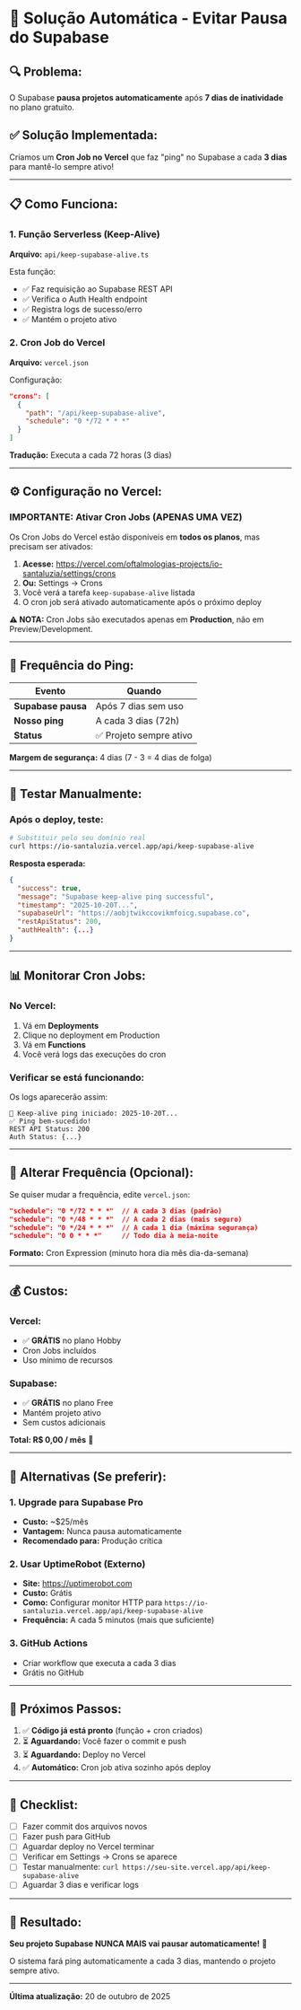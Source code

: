 # 🚀 Solução Automática - Evitar Pausa do Supabase

## 🔍 **Problema:**

O Supabase **pausa projetos automaticamente** após **7 dias de inatividade** no plano gratuito.

## ✅ **Solução Implementada:**

Criamos um **Cron Job no Vercel** que faz "ping" no Supabase a cada **3 dias** para mantê-lo sempre ativo!

---

## 📋 **Como Funciona:**

### **1. Função Serverless (Keep-Alive)**

**Arquivo:** `api/keep-supabase-alive.ts`

Esta função:
- ✅ Faz requisição ao Supabase REST API
- ✅ Verifica o Auth Health endpoint
- ✅ Registra logs de sucesso/erro
- ✅ Mantém o projeto ativo

### **2. Cron Job do Vercel**

**Arquivo:** `vercel.json`

Configuração:
```json
"crons": [
  {
    "path": "/api/keep-supabase-alive",
    "schedule": "0 */72 * * *"
  }
]
```

**Tradução:** Executa a cada 72 horas (3 dias)

---

## ⚙️ **Configuração no Vercel:**

### **IMPORTANTE: Ativar Cron Jobs (APENAS UMA VEZ)**

Os Cron Jobs do Vercel estão disponíveis em **todos os planos**, mas precisam ser ativados:

1. **Acesse:** https://vercel.com/oftalmologias-projects/io-santaluzia/settings/crons
2. **Ou:** Settings → Crons
3. Você verá a tarefa `keep-supabase-alive` listada
4. O cron job será ativado automaticamente após o próximo deploy

**⚠️ NOTA:** Cron Jobs são executados apenas em **Production**, não em Preview/Development.

---

## 📅 **Frequência do Ping:**

| Evento | Quando |
|--------|--------|
| **Supabase pausa** | Após 7 dias sem uso |
| **Nosso ping** | A cada 3 dias (72h) |
| **Status** | ✅ Projeto sempre ativo |

**Margem de segurança:** 4 dias (7 - 3 = 4 dias de folga)

---

## 🧪 **Testar Manualmente:**

### **Após o deploy, teste:**

```bash
# Substituir pelo seu domínio real
curl https://io-santaluzia.vercel.app/api/keep-supabase-alive
```

**Resposta esperada:**
```json
{
  "success": true,
  "message": "Supabase keep-alive ping successful",
  "timestamp": "2025-10-20T...",
  "supabaseUrl": "https://aobjtwikccovikmfoicg.supabase.co",
  "restApiStatus": 200,
  "authHealth": {...}
}
```

---

## 📊 **Monitorar Cron Jobs:**

### **No Vercel:**

1. Vá em **Deployments**
2. Clique no deployment em Production
3. Vá em **Functions**
4. Você verá logs das execuções do cron

### **Verificar se está funcionando:**

Os logs aparecerão assim:
```
🔄 Keep-alive ping iniciado: 2025-10-20T...
✅ Ping bem-sucedido!
REST API Status: 200
Auth Status: {...}
```

---

## 🔄 **Alterar Frequência (Opcional):**

Se quiser mudar a frequência, edite `vercel.json`:

```json
"schedule": "0 */72 * * *"  // A cada 3 dias (padrão)
"schedule": "0 */48 * * *"  // A cada 2 dias (mais seguro)
"schedule": "0 */24 * * *"  // A cada 1 dia (máxima segurança)
"schedule": "0 0 * * *"     // Todo dia à meia-noite
```

**Formato:** Cron Expression (minuto hora dia mês dia-da-semana)

---

## 💰 **Custos:**

### **Vercel:**
- ✅ **GRÁTIS** no plano Hobby
- Cron Jobs incluídos
- Uso mínimo de recursos

### **Supabase:**
- ✅ **GRÁTIS** no plano Free
- Mantém projeto ativo
- Sem custos adicionais

**Total: R$ 0,00 / mês** 🎉

---

## 🎯 **Alternativas (Se preferir):**

### **1. Upgrade para Supabase Pro**
- **Custo:** ~$25/mês
- **Vantagem:** Nunca pausa automaticamente
- **Recomendado para:** Produção crítica

### **2. Usar UptimeRobot (Externo)**
- **Site:** https://uptimerobot.com
- **Custo:** Grátis
- **Como:** Configurar monitor HTTP para `https://io-santaluzia.vercel.app/api/keep-supabase-alive`
- **Frequência:** A cada 5 minutos (mais que suficiente)

### **3. GitHub Actions**
- Criar workflow que executa a cada 3 dias
- Grátis no GitHub

---

## 🚀 **Próximos Passos:**

1. ✅ **Código já está pronto** (função + cron criados)
2. ⏳ **Aguardando:** Você fazer o commit e push
3. ⏳ **Aguardando:** Deploy no Vercel
4. ✅ **Automático:** Cron job ativa sozinho após deploy

---

## 📝 **Checklist:**

- [ ] Fazer commit dos arquivos novos
- [ ] Fazer push para GitHub
- [ ] Aguardar deploy no Vercel terminar
- [ ] Verificar em Settings → Crons se aparece
- [ ] Testar manualmente: `curl https://seu-site.vercel.app/api/keep-supabase-alive`
- [ ] Aguardar 3 dias e verificar logs

---

## 🎉 **Resultado:**

**Seu projeto Supabase NUNCA MAIS vai pausar automaticamente!** 🚀

O sistema fará ping automaticamente a cada 3 dias, mantendo o projeto sempre ativo.

---

**Última atualização:** 20 de outubro de 2025

